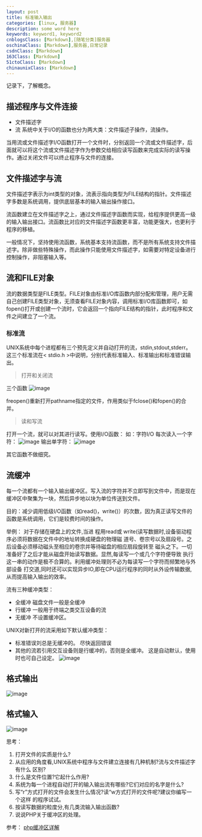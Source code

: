 ```yaml
---
layout: post
title: 标准输入输出
categories: [linux, 服务器]
description: some word here
keywords: keyword1, keyword2
cnblogsClass: [Markdown],[随笔分类]服务器
oschinaClass: [Markdown],服务器,日常记录
csdnClass: [Markdown]
163Class: [Markdown]
51ctoClass: [Markdown]
chinaunixClass: [Markdown]
---
```


记录下，了解概念。
## 描述程序与文件连接
- 文件描述字
- 流
系统中关于I/O的函数也分为两大类：文件描述子操作，流操作。

当用流或文件描述字I/O函数打开一个文件时，分别返回一个流或文件描述字，后面就可以将这个流或文件描述字作为参数交给相应读写函数来完成实际的读写操作。通过关闭文件可以终止程序与文件的连接。

## 文件描述字与流
文件描述字表示为int类型的对象，流表示指向类型为FILE结构的指针。文件描述字多数是系统调用，提供底层基本的输入输出操作接口。

流函数建立在文件描述字之上，通过文件描述字函数而实现，给程序提供更高一级的输入输出接口。流函数比对应的文件描述字函数更丰富，功能更强大，也更利于程序的移植。

一般情况下，坚持使用流函数，系统基本支持流函数，而不是所有系统支持文件描述字。除非做些特殊操作，而此操作只能使用文件描述字，如需要对特定设备进行控制操作，非阻塞输入等。

## 流和FILE对象
流的数据类型是FILE类型。FILE对象由标准I/O库函数内部分配和管理，用户无需自己创建FILE类型对象，无须查看FILE对象内容，调用标准I/O库函数即可，如fopen()打开或创建一个流时，它会返回一个指向FILE结构的指针，此时程序和文件之间建立了一个流。

### 标准流
UNIX系统中每个进程都有三个预先定义并自动打开的流，stdin,stdout,stderr。这三个标准流在< stdio.h >中说明，分别代表标准输入、标准输出和标准错误输出。

> 打开和关闭流

三个函数
![image](https://note.youdao.com/yws/res/42707/WEBRESOURCE2ab8a30c5322aa9de14d2070d5cf9bd4)

freopen()重新打开pathname指定的文件，作用类似于fclose()和fopen()的合并。

> 读和写流

打开一个流，就可以对其进行读写。使用I/O函数：
如：字符I/O
每次读入一个字符：
![image](https://note.youdao.com/yws/res/42725/WEBRESOURCE630a678743526d5c930abd495602167a)
输出单字符：
![image](https://note.youdao.com/yws/res/42735/WEBRESOURCEbdad376541034e584d5e1522700cfac2)

其它函数不做细究。

## 流缓冲
每一个流都有一个输入输出缓冲区。写入流的字符并不立即写到文件中，而是现在缓冲区中聚集为一块，然后异步地以块为单位传送到文件。

目的：减少调用低级I/O函数（如read()，write()）的次数，因为真正读写文件的函数是系统调用，它们是较费时间的操作。

举例：
对于存储在硬盘上的文件,当进
程用read或 write(读写数据时,设备驱动程序必须将数据在文件中的地址转换成硬盘的物理磁
道号、卷宗号以及扇段号。之后设备必须移动磁头至相应的卷宗并等待磁盘的相应扇段旋转至
磁头之下。一切准备好了之后才能从磁盘开始读写数据。显然,每读写一个或几个字符便导致
执行这一串的动作是极不合算的。利用缓冲处理则不必为每读写一个字符而频繁地与外部设备
打交道,同时还可以实现异步IO,即在CPU运行程序的同时从外设传输数据,从而提高输入输出的效率。

流有三种缓冲类型：
- 全缓冲  磁盘文件一般是全缓冲
- 行缓冲  一般用于终端之类交互设备的流
- 无缓冲  不设置缓冲区。

UNIX对新打开的流采用如下默认缓冲类型：
- 标准错误刘总是无缓冲的。   尽快返回错误
- 其他的流若引用交互设备则是行缓冲的，否则是全缓冲。
这是自动默认，使用时也可自己设定。
![image](https://note.youdao.com/yws/res/42801/WEBRESOURCEa41493d4da93347314cbf40f4ada390a)

## 格式输出
![image](https://note.youdao.com/yws/res/42809/WEBRESOURCE5219afbfa5edca10791945265dc79f50)

## 格式输入
![image](https://note.youdao.com/yws/res/42814/WEBRESOURCE4e337d11e79bc745c21d037611e23167)

思考：
1. 打开文件的实质是什么?
2. 从应用的角度看,UNIX系统中程序与文件建立连接有几种机制?流与文件描述字有什么
区别?
3. 什么是文件位置?它起什么作用?
4. 系统为每一个进程自动打开的输入输出流有哪些?它们对应的名字是什么?
5. 写“r”方式打开的文件会发生什么情况?读“w方式打开的文件呢?建议你编写一个这样
的程序试试。
6. 按读写数据的粒度分,有几类流输入输出函数?
7. 说说PHP关于缓冲区的处理。

参考：
[php缓冲区详解](https://www.cnblogs.com/lq527/p/6228885.html)
